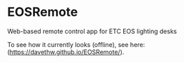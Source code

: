 # EOSRemote
Web-based remote control app for ETC EOS lighting desks

To see how it currently looks (offline), see here: (https://davethw.github.io/EOSRemote/).
